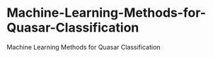 # Machine-Learning-Methods-for-Quasar-Classification
Machine Learning Methods for Quasar Classification
